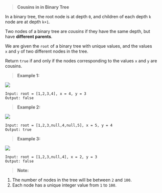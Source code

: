 >**Cousins in in Binary Tree**

In a binary tree, the root node is at depth `0`, and children of each depth `k` node are at depth `k+1`.

Two nodes of a binary tree are _cousins_ if they have the same depth, but have **different parents**.

We are given the `root` of a binary tree with unique values, and the values `x` and `y` of two different nodes in the tree.

Return `true` if and only if the nodes corresponding to the values `x` and `y` are cousins.

>**Example 1:**

![](https://assets.leetcode.com/uploads/2019/02/12/q1248-01.png)

```code
Input: root = [1,2,3,4], x = 4, y = 3
Output: false
````

>**Example 2:**  

![](https://assets.leetcode.com/uploads/2019/02/12/q1248-02.png)

```code
Input: root = [1,2,3,null,4,null,5], x = 5, y = 4
Output: true
```

>**Example 3:**

![](https://assets.leetcode.com/uploads/2019/02/13/q1248-03.png)

```code
Input: root = [1,2,3,null,4], x = 2, y = 3
Output: false
```

>**Note:**

1.  The number of nodes in the tree will be between `2` and `100`.
2.  Each node has a unique integer value from `1` to `100`.